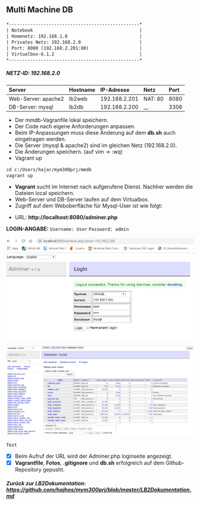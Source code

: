  ## Multi Machine DB

```
*-------------------------------------------------*
| Notebook                                        |
| Homenetz: 192.168.1.0                           |
| Privates Netz: 192.168.2.0                      |                 
| Port: 8080 (192.168.2.201:80)                   |
| Virtualbox-6.1.2                                |
*-------------------------------------------------*	
```
##### NETZ-ID: 192.168.2.0
| Server              | Hostname            | IP-Adresse          | Netz                | Port                |
|:--------------------|:--------------------|:--------------------|:--------------------|:--------------------|
| Web-Server: apache2 | lb2web              | 192.168.2.201       | NAT: 80             | 8080                |
| DB-Server: mysql    | lb2db               | 192.168.2.200       | __                  | 3306                |

- Der mmdb-Vagranfile lokal speichern.
- Der Code nach eigene Anforderungen anpassen. 
- Beim IP-Anpassungen muss diese Änderung auf dem **db.sh** auch eingetragen werden.
- Die Server (mysql & apache2) sind im gleichen Netz (192.168.2.0).
- Die Änderungen speichern. (auf vim -> :wq)
- Vagrant up
``` 
cd c:/Users/hajar/mym300prj/mmdb 
vagrant up 
```
- **Vagrant** sucht im Internet nach aufgerufene Dienst. Nachher werden die Dateien local speichern.
- Web-Server und DB-Server laufen auf dem Virtualbox.
- Zugriff auf dem Weboberfläche für Mysql-User ist wie folgt:
* URL: **http://localhost:8080/adminer.php**

**LOGIN-ANGABE:**  `Username: User` `Password: admin`

![](login.JPG)

![](eingelogt.JPG)

`Test`
- [x] Beim Aufruf der URL wird der Adminer.php loginseite angezeigt.
- [x] **Vagrantfile**, **Fotos**, **.gitignore** und **db.sh** erfolgreich auf dem Github-Repository gepusht.

##### Zurück zur LB2Dokumentation: https://github.com/hajhos/mym300prj/blob/master/LB2Dokumentation.md
